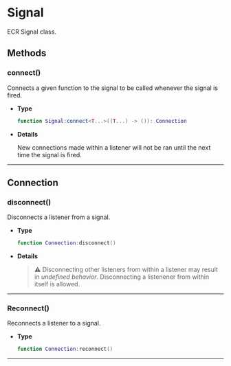 # Signal

ECR Signal class.

## Methods

### connect()

Connects a given function to the signal to be called whenever the signal is fired.

- **Type**

    ```lua
    function Signal:connect<T...>((T...) -> ()): Connection
    ```

- **Details**

    New connections made within a listener will not be ran until the next time the signal is fired.

---

## Connection

### disconnect()

Disconnects a listener from a signal.

- **Type**
  
    ```lua
    function Connection:disconnect()
    ```

- **Details**

    > ⚠️ Disconnecting other listeners from within a listener may result in *undefined behavior*.
    > Disconnecting a listenener from within itself is allowed.

---

### Reconnect()

Reconnects a listener to a signal.

- **Type**
  
    ```lua
    function Connection:reconnect()
    ```

---
